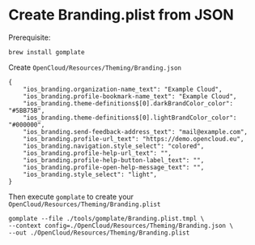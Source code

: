 # Create Branding.plist from JSON

Prerequisite:

```
brew install gomplate
```

Create `OpenCloud/Resources/Theming/Branding.json`


```
{
    "ios_branding.organization-name_text": "Example Cloud",
    "ios_branding.profile-bookmark-name_text": "Example Cloud",
    "ios_branding.theme-definitions$[0].darkBrandColor_color": "#5BB75B",
    "ios_branding.theme-definitions$[0].lightBrandColor_color": "#000000",
    "ios_branding.send-feedback-address_text": "mail@example.com",
    "ios_branding.profile-url_text": "https://demo.opencloud.eu",
    "ios_branding.navigation.style_select": "colored",
    "ios_branding.profile-help-url_text": "",
    "ios_branding.profile-help-button-label_text": "",
    "ios_branding.profile-open-help-message_text": "",
    "ios_branding.style_select": "light",
}
```

Then execute `gomplate` to create your `OpenCloud/Resources/Theming/Branding.plist`

```
gomplate --file ./tools/gomplate/Branding.plist.tmpl \
--context config=./OpenCloud/Resources/Theming/Branding.json \
--out ./OpenCloud/Resources/Theming/Branding.plist
```
